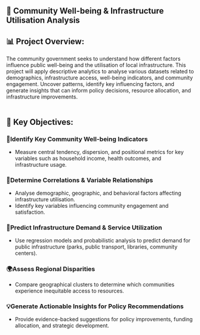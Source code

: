 ## 🏢 Community Well-being & Infrastructure Utilisation Analysis<br>
## 📊 Project Overview:
The community government seeks to understand how different factors influence public well-being and the utilisation of local infrastructure. 
This project will apply descriptive analytics to analyse various datasets related to demographics, infrastructure access, well-being indicators, and community engagement.
Uncover patterns, identify key influencing factors, and generate insights that can inform policy decisions, resource allocation, and infrastructure improvements.<br><br>

## 🎯 Key Objectives:
### 🔢Identify Key Community Well-being Indicators
- Measure central tendency, dispersion, and positional metrics for key variables such as household income, health outcomes, and infrastructure usage.<br>
### 🧠Determine Correlations & Variable Relationships
- Analyse demographic, geographic, and behavioral factors affecting infrastructure utilisation.
- Identify key variables influencing community engagement and satisfaction.<br>
### 🔄Predict Infrastructure Demand & Service Utilization
- Use regression models and probabilistic analysis to predict demand for public infrastructure (parks, public transport, libraries, community centers).<br>
### 🌍Assess Regional Disparities
- Compare geographical clusters to determine which communities experience inequitable access to resources.<br>
### 💡Generate Actionable Insights for Policy Recommendations
- Provide evidence-backed suggestions for policy improvements, funding allocation, and strategic development.<br>



